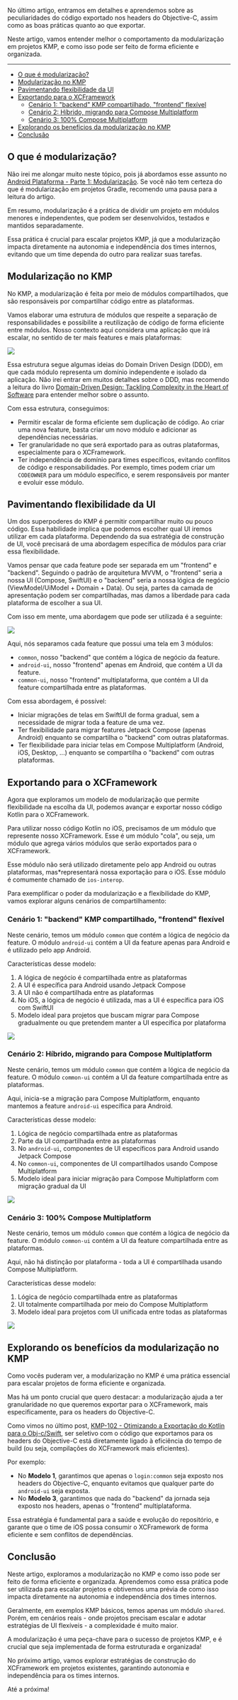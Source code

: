 
No último artigo, entramos em detalhes e aprendemos sobre as peculiaridades do código exportado nos headers do Objective-C, assim como as boas práticas quanto ao que exportar.

Neste artigo, vamos entender melhor o comportamento da modularização em projetos KMP, e como isso pode ser feito de forma eficiente e organizada.

--- 
<!-- TOC -->
  * [O que é modularização?](#o-que-é-modularização)
  * [Modularização no KMP](#modularização-no-kmp)
  * [Pavimentando flexibilidade da UI](#pavimentando-flexibilidade-da-ui)
  * [Exportando para o XCFramework](#exportando-para-o-xcframework)
    * [Cenário 1: "backend" KMP compartilhado, "frontend" flexível](#cenário-1-backend-kmp-compartilhado-frontend-flexível)
    * [Cenário 2: Híbrido, migrando para Compose Multiplatform](#cenário-2-híbrido-migrando-para-compose-multiplatform)
    * [Cenário 3: 100% Compose Multiplatform](#cenário-3-100-compose-multiplatform)
  * [Explorando os benefícios da modularização no KMP](#explorando-os-benefícios-da-modularização-no-kmp)
  * [Conclusão](#conclusão)
<!-- TOC -->

## O que é modularização?

Não irei me alongar muito neste tópico, pois já abordamos esse assunto no [Android Plataforma - Parte 1: Modularização](https://dev.to/rsicarelli/android-plataforma-parte-1-modularizacao-2016). Se você não tem certeza do que é modularização em projetos Gradle, recomendo uma pausa para a leitura do artigo.

Em resumo, modularização é a prática de dividir um projeto em módulos menores e independentes, que podem ser desenvolvidos, testados e mantidos separadamente.

Essa prática é crucial para escalar projetos KMP, já que a modularização impacta diretamente na autonomia e independência dos times internos, evitando que um time dependa do outro para realizar suas tarefas.

## Modularização no KMP

No KMP, a modularização é feita por meio de módulos compartilhados, que são responsáveis por compartilhar código entre as plataformas.

Vamos elaborar uma estrutura de módulos que respeite a separação de responsabilidades e possibilite a reutilização de código de forma eficiente entre módulos. Nosso contexto aqui considera uma aplicação que irá escalar, no sentido de ter mais features e mais plataformas:

<img src="https://github.com/rsicarelli/KMP-101/blob/main/posts/assets/kmp-modularization-pt1.png?raw=true" />

Essa estrutura segue algumas ideias do Domain Driven Design (DDD), em que cada módulo representa um domínio independente e isolado da aplicação. Não irei entrar em muitos detalhes sobre o DDD, mas recomendo a leitura do livro [Domain-Driven Design: Tackling Complexity in the Heart of Software](https://www.amazon.com.br/Domain-Driven-Design-Tackling-Complexity-Software/dp/0321125215/ref=sr_1_1?dib=eyJ2IjoiMSJ9.Lo7-Md3VvIV38Rzn-ytmnX1FyJz_hHxG_c3ocyge7LEEkMf9J0QQUC_vNRqM-bly1FEW6JDWiQjxRiR4Ip4uOSi5BDadwwQLRq-qGmgXmoG36NnUp66mVBVEOL-xFpHChmTWdyWDB5EZGboxu2dOIVTrzRS54KI4S6rDRsLLLoSAkU9bCl81j0cePEicQvqB.QPWgwg7lUfTottKjOov5grb2CciIICVV12MWxs8bueA&dib_tag=se&keywords=Domain-Driven-Design-Tackling-Complexity-Software&qid=1739362218&sr=8-1&ufe=app_do%3Aamzn1.fos.4bddec23-2dcf-4403-8597-e1a02442043d) para entender melhor sobre o assunto.

Com essa estrutura, conseguimos:

- Permitir escalar de forma eficiente sem duplicação de código. Ao criar uma nova feature, basta criar um novo módulo e adicionar as dependências necessárias.
- Ter granularidade no que será exportado para as outras plataformas, especialmente para o XCFramework.
- Ter independência de domínio para times específicos, evitando conflitos de código e responsabilidades. Por exemplo, times podem criar um `CODEOWNER` para um módulo específico, e serem responsáveis por manter e evoluir esse módulo.

## Pavimentando flexibilidade da UI

Um dos superpoderes do KMP é permitir compartilhar muito ou pouco código. Essa habilidade implica que podemos escolher qual UI iremos utilizar em cada plataforma. Dependendo da sua estratégia de construção de UI, você precisará de uma abordagem específica de módulos para criar essa flexibilidade.

Vamos pensar que cada feature pode ser separada em um "frontend" e "backend". Seguindo o padrão de arquitetura MVVM, o "frontend" seria a nossa UI (Compose, SwiftUI) e o "backend" seria a nossa lógica de negócio (ViewModel/UiModel + Domain + Data). Ou seja, partes da camada de apresentação podem ser compartilhadas, mas damos a liberdade para cada plataforma de escolher a sua UI.

Com isso em mente, uma abordagem que pode ser utilizada é a seguinte:

<img src="https://github.com/rsicarelli/KMP-101/blob/main/posts/assets/kmp-modularization-pt2.png?raw=true" />

Aqui, nós separamos cada feature que possui uma tela em 3 módulos:

- `common`, nosso "backend" que contém a lógica de negócio da feature.
- `android-ui`, nosso "frontend" apenas em Android, que contém a UI da feature.
- `common-ui`, nosso "frontend" multiplataforma, que contém a UI da feature compartilhada entre as plataformas.

Com essa abordagem, é possível:

- Iniciar migrações de telas em SwiftUI de forma gradual, sem a necessidade de migrar toda a feature de uma vez.
- Ter flexibilidade para migrar features Jetpack Compose (apenas Android) enquanto se compartilha o "backend" com outras plataformas.
- Ter flexibilidade para iniciar telas em Compose Multiplatform (Android, iOS, Desktop, ...) enquanto se compartilha o "backend" com outras plataformas.

## Exportando para o XCFramework

Agora que exploramos um modelo de modularização que permite flexibilidade na escolha da UI, podemos avançar e exportar nosso código Kotlin para o XCFramework.

Para utilizar nosso código Kotlin no iOS, precisamos de um módulo que represente nosso XCFramework. Esse é um módulo "cola", ou seja, um módulo que agrega vários módulos que serão exportados para o XCFramework.

Esse módulo não será utilizado diretamente pelo app Android ou outras plataformas, mas*representará nossa exportação para o iOS. Esse módulo é comumente chamado de `ios-interop`.

Para exemplificar o poder da modularização e a flexibilidade do KMP, vamos explorar alguns cenários de compartilhamento:

### Cenário 1: "backend" KMP compartilhado, "frontend" flexível

Neste cenário, temos um módulo `common` que contém a lógica de negócio da feature. O módulo `android-ui` contém a UI da feature apenas para Android e é utilizado pelo app Android.

Características desse modelo:

1. A lógica de negócio é compartilhada entre as plataformas
2. A UI é específica para Android usando Jetpack Compose
3. A UI não é compartilhada entre as plataformas
4. No iOS, a lógica de negócio é utilizada, mas a UI é específica para iOS com SwiftUI
5. Modelo ideal para projetos que buscam migrar para Compose gradualmente ou que pretendem manter a UI específica por plataforma

<img src="https://github.com/rsicarelli/KMP-101/blob/main/posts/assets/kmp-modularization-scenario-1.png?raw=true" />

### Cenário 2: Híbrido, migrando para Compose Multiplatform

Neste cenário, temos um módulo `common` que contém a lógica de negócio da feature. O módulo `common-ui` contém a UI da feature compartilhada entre as plataformas.

Aqui, inicia-se a migração para Compose Multiplatform, enquanto mantemos a feature `android-ui` específica para Android.

Características desse modelo:

1. Lógica de negócio compartilhada entre as plataformas
2. Parte da UI compartilhada entre as plataformas
3. No `android-ui`, componentes de UI específicos para Android usando Jetpack Compose
4. No `common-ui`, componentes de UI compartilhados usando Compose Multiplatform
5. Modelo ideal para iniciar migração para Compose Multiplatform com migração gradual da UI

<img src="https://github.com/rsicarelli/KMP-101/blob/main/posts/assets/kmp-modularization-scenario-2.png?raw=true" />

### Cenário 3: 100% Compose Multiplatform

Neste cenário, temos um módulo `common` que contém a lógica de negócio da feature. O módulo `common-ui` contém a UI da feature compartilhada entre as plataformas.

Aqui, não há distinção por plataforma - toda a UI é compartilhada usando Compose Multiplatform.

Características desse modelo:

1. Lógica de negócio compartilhada entre as plataformas
2. UI totalmente compartilhada por meio do Compose Multiplatform
3. Modelo ideal para projetos com UI unificada entre todas as plataformas

<img src="https://github.com/rsicarelli/KMP-101/blob/main/posts/assets/kmp-modularization-scenario-3.png?raw=true" />

## Explorando os benefícios da modularização no KMP

Como vocês puderam ver, a modularização no KMP é uma prática essencial para escalar projetos de forma eficiente e organizada.

Mas há um ponto crucial que quero destacar: a modularização ajuda a ter granularidade no que queremos exportar para o XCFramework, mais especificamente, para os headers do Objective-C.

Como vimos no último post, [KMP-102 - Otimizando a Exportação do Kotlin para o Obj-c/Swift](https://dev.to/rsicarelli/kmp-102-otimizando-a-exportacao-do-kotlin-para-o-obj-cswift-358p), ser seletivo com o código que exportamos para os headers do Objective-C está diretamente ligado à eficiência do tempo de build (ou seja, compilações do XCFramework mais eficientes).

Por exemplo:
- No **Modelo 1**, garantimos que apenas o `login:common` seja exposto nos headers do Objective-C, enquanto evitamos que qualquer parte do `android-ui` seja exposta.
- No **Modelo 3**, garantimos que nada do "backend" da jornada seja exposto nos headers, apenas o "frontend" multiplataforma.

Essa estratégia é fundamental para a saúde e evolução do repositório, e garante que o time de iOS possa consumir o XCFramework de forma eficiente e sem conflitos de dependências.

## Conclusão

Neste artigo, exploramos a modularização no KMP e como isso pode ser feito de forma eficiente e organizada. Aprendemos como essa prática pode ser utilizada para escalar projetos e obtivemos uma prévia de como isso impacta diretamente na autonomia e independência dos times internos.

Geralmente, em exemplos KMP básicos, temos apenas um módulo `shared`. Porém, em cenários reais - onde projetos precisam escalar e adotar estratégias de UI flexíveis - a complexidade é muito maior.

A modularização é uma peça-chave para o sucesso de projetos KMP, e é crucial que seja implementada de forma estruturada e organizada!

No próximo artigo, vamos explorar estratégias de construção do XCFramework em projetos existentes, garantindo autonomia e independência para os times internos.

Até a próxima!